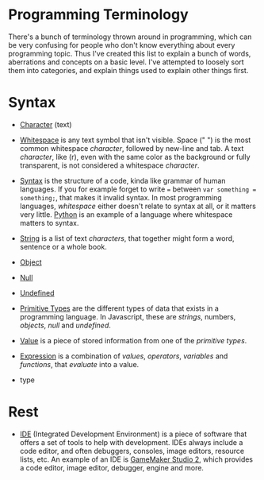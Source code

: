 
# Programming Terminology

There's a bunch of terminology thrown around in programming, which can be very confusing for people who don't know everything about every programming topic. Thus I've created this list to explain a bunch of words, aberrations and concepts on a basic level. I've attempted to loosely sort them into categories, and explain things used to explain other things first.

# Syntax

- [Character]() (text)

- [Whitespace](https://en.wikipedia.org/wiki/Whitespace_character) is any text symbol that isn't visible. Space (" ") is the most common whitespace *character*, followed by new-line and tab. A text *character*, like (r), even with the same color as the background or fully transparent, is not considered a whitespace *character*.

- [Syntax](https://en.wikipedia.org/wiki/Syntax_(programming_languages)) is the structure of a code, kinda like grammar of human languages. If you for example forget to write ``=`` between ``var something = something;``, that makes it invalid syntax. In most programming languages, *whitespace* either doesn't relate to syntax at all, or it matters very little. [Python](https://www.python.org/) is an example of a language where whitespace matters to syntax.

- [String](https://en.wikipedia.org/wiki/String_(computer_science)) is a list of text *characters*, that together might form a word, sentence or a whole book.

- [Object]()

- [Null]()

- [Undefined]()

- [Primitive Types](https://en.wikipedia.org/wiki/Primitive_data_type) are the different types of data that exists in a programming language. In Javascript, these are *strings*, numbers, *objects*, *null* and *undefined*.

- [Value](https://en.wikipedia.org/wiki/Value_(computer_science)) is a piece of stored information from one of the *primitive types*.

- [Expression](https://en.wikipedia.org/wiki/Expression_(computer_science)) is a combination of *values*, *operators*, *variables* and *functions*, that *evaluate* into a value.

- type

# Rest

- [IDE](https://en.wikipedia.org/wiki/Integrated_development_environment) (Integrated Development Environment) is a piece of software that offers a set of tools to help with development. IDEs always include a code editor, and often debuggers, consoles, image editors, resource lists, etc. An example of an IDE is [GameMaker Studio 2](https://www.yoyogames.com/gamemaker), which provides a code editor, image editor, debugger, engine and more.
